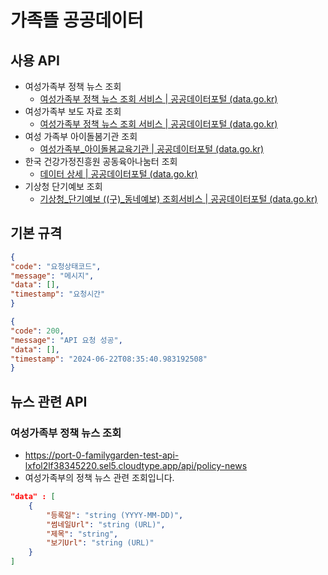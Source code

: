 # 가족뜰 공공데이터
## 사용 API
- 여성가족부 정책 뉴스 조회
    - [여성가족부 정책 뉴스 조회 서비스 | 공공데이터포털 (data.go.kr)](https://www.data.go.kr/tcs/dss/selectApiDataDetailView.do?publicDataPk=15058733)
- 여성가족부 보도 자료 조회
    - [여성가족부 정책 뉴스 조회 서비스 | 공공데이터포털 (data.go.kr)](https://www.data.go.kr/tcs/dss/selectApiDataDetailView.do?publicDataPk=15058733)
- 여성 가족부 아이돌봄기관 조회
    - [여성가족부_아이돌봄교육기관 | 공공데이터포털 (data.go.kr)](https://www.data.go.kr/tcs/dss/selectApiDataDetailView.do?publicDataPk=15109775)
- 한국 건강가정진흥원 공동육아나눔터 조회
    - [데이터 상세 | 공공데이터포털 (data.go.kr)](https://www.data.go.kr/tcs/dss/selectFileDataDetailView.do?publicDataPk=15055830)
- 기상청 단기예보 조회
    - [기상청_단기예보 ((구)_동네예보) 조회서비스 | 공공데이터포털 (data.go.kr)](https://www.data.go.kr/tcs/dss/selectApiDataDetailView.do?publicDataPk=15084084#tab_layer_detail_function)

## 기본 규격
```json
{
"code": "요청상태코드",
"message": "메시지",
"data": [],
"timestamp": "요청시간"
}
```
```json
{
"code": 200,
"message": "API 요청 성공",
"data": [],
"timestamp": "2024-06-22T08:35:40.983192508"
}
```
## 뉴스 관련 API
### 여성가족부 정책 뉴스 조회
- https://port-0-familygarden-test-api-lxfol2lf38345220.sel5.cloudtype.app/api/policy-news
- 여성가족부의 정책 뉴스 관련 조회입니다.
```json
"data" : [
    {
        "등록일": "string (YYYY-MM-DD)",
        "썸네일Url": "string (URL)",
        "제목": "string",
        "보기Url": "string (URL)"
    }
]
```
